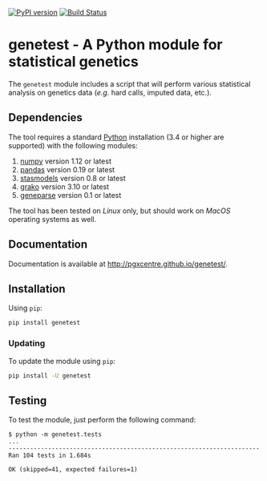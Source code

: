 [![PyPI version](https://badge.fury.io/py/genetest.svg)](http://badge.fury.io/py/genetest)
[![Build Status](https://github.com/pgxcentre/genetest/actions/workflows/tests.yml/badge.svg?branch=master)](https://github.com/pgxcentre/genetest/actions/workflows/tests.yml)


# genetest - A Python module for statistical genetics

The `genetest` module includes a script that will perform various statistical
analysis on genetics data (*e.g.* hard calls, imputed data, etc.).


## Dependencies

The tool requires a standard [Python](http://python.org/) installation (3.4 or
higher are supported) with the following modules:

1. [numpy](http://www.numpy.org/) version 1.12 or latest
2. [pandas](http://pandas.pydata.org/) version 0.19 or latest
3. [stasmodels](http://statsmodels.sourceforge.net/stable/index.html) version 0.8 or latest
4. [grako](https://github.com/swayf/grako) version 3.10 or latest
5. [geneparse](https://github.com/pgxcentre/geneparse) version 0.1 or latest

The tool has been tested on *Linux* only, but should work on *MacOS* operating
systems as well.


## Documentation

Documentation is available at http://pgxcentre.github.io/genetest/.


## Installation

Using `pip`:

```bash
pip install genetest
```


### Updating

To update the module using `pip`:

```bash
pip install -U genetest
```


## Testing

To test the module, just perform the following command:

```console
$ python -m genetest.tests
...
----------------------------------------------------------------------
Ran 104 tests in 1.684s

OK (skipped=41, expected failures=1)
```
